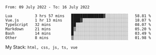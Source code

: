 <!--START_SECTION:waka-->

```text
From: 09 July 2022 - To: 16 July 2022

Lua          3 hrs 57 mins   ██████████████▓░░░░░░░░░░   58.81 %
Vue.js       1 hr 13 mins    ████▓░░░░░░░░░░░░░░░░░░░░   18.07 %
TypeScript   32 mins         ██░░░░░░░░░░░░░░░░░░░░░░░   08.07 %
Markdown     21 mins         █▒░░░░░░░░░░░░░░░░░░░░░░░   05.20 %
Bash         14 mins         █░░░░░░░░░░░░░░░░░░░░░░░░   03.49 %
Other        8 mins          ▒░░░░░░░░░░░░░░░░░░░░░░░░   01.98 %
```

<!--END_SECTION:waka-->
My Stack: `html, css, js, ts, vue`
